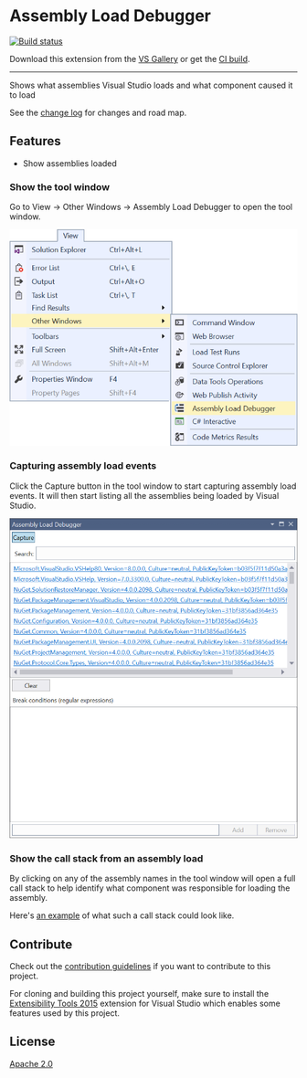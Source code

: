 # Assembly Load Debugger

[![Build status](https://ci.appveyor.com/api/projects/status/gt39efg1tukpr4j9?svg=true)](https://ci.appveyor.com/project/madskristensen/vsassemblyloaddebugger)

<!-- Update the VS Gallery link after you upload the VSIX-->
Download this extension from the [VS Gallery](https://visualstudiogallery.msdn.microsoft.com/[GuidFromGallery])
or get the [CI build](http://vsixgallery.com/extension/34f00824-cb6a-4bc1-a27d-7375239cdd2f/).

---------------------------------------

Shows what assemblies Visual Studio loads and what component caused it to load

See the [change log](CHANGELOG.md) for changes and road map.

## Features

- Show assemblies loaded

### Show the tool window
Go to View -> Other Windows -> Assembly Load Debugger to open the tool window.

![View - Other Windows](art/view-otherwindows.png)

### Capturing assembly load events
Click the Capture button in the tool window to start capturing assembly load events. It will then start listing all the assemblies being loaded by Visual Studio.

![Capture load events](art/toolwindow-capturing.png)

### Show the call stack from an assembly load
By clicking on any of the assembly names in the tool window will open a full call stack to help identify what component was responsible for loading the assembly.

Here's [an example](example-callstack.txt) of what such a call stack could look like.


## Contribute
Check out the [contribution guidelines](.github/CONTRIBUTING.md)
if you want to contribute to this project.

For cloning and building this project yourself, make sure
to install the
[Extensibility Tools 2015](https://visualstudiogallery.msdn.microsoft.com/ab39a092-1343-46e2-b0f1-6a3f91155aa6)
extension for Visual Studio which enables some features
used by this project.

## License
[Apache 2.0](LICENSE)